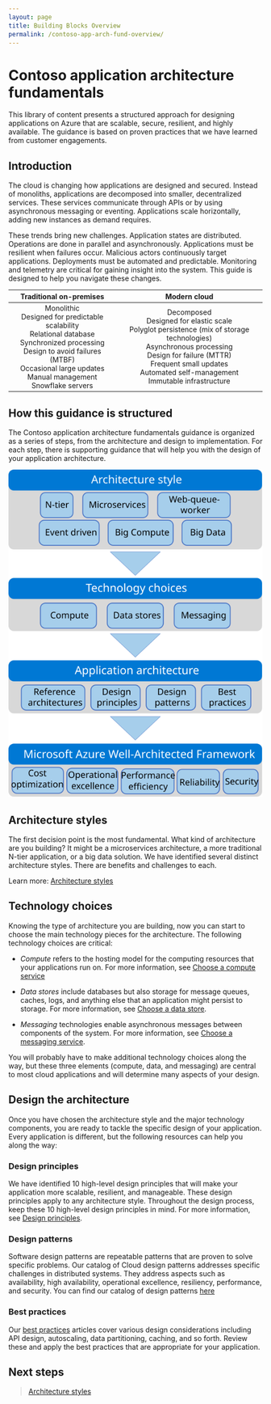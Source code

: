 ```yaml
---
layout: page
title: Building Blocks Overview
permalink: /contoso-app-arch-fund-overview/
---
```


# Contoso application architecture fundamentals

This library of content presents a structured approach for designing applications on Azure that are scalable, secure, resilient, and highly available. The guidance is based on proven practices that we have learned from customer engagements.

## Introduction

The cloud is changing how applications are designed and secured. Instead of monoliths, applications are decomposed into smaller, decentralized services. These services communicate through APIs or by using asynchronous messaging or eventing. Applications scale horizontally, adding new instances as demand requires.

These trends bring new challenges. Application states are distributed. Operations are done in parallel and asynchronously. Applications must be resilient when failures occur. Malicious actors continuously target applications. Deployments must be automated and predictable. Monitoring and telemetry are critical for gaining insight into the system. This guide is designed to help you navigate these changes.

|                                                                                                Traditional on-premises                                                                                               	|                                                                                                                      Modern cloud                                                                                                                      	|
|:--------------------------------------------------------------------------------------------------------------------------------------------------------------------------------------------------------------------:	|:------------------------------------------------------------------------------------------------------------------------------------------------------------------------------------------------------------------------------------------------------:	|
| Monolithic<br> Designed for predictable scalability<br> Relational database<br> Synchronized processing<br> Design to avoid failures (MTBF)<br> Occasional large updates<br> Manual management<br> Snowflake servers 	|  Decomposed<br> Designed for elastic scale<br> Polyglot persistence (mix of storage technologies)<br> Asynchronous processing<br> Design for failure (MTTR)<br> Frequent small updates<br> Automated self-management<br> Immutable infrastructure<br>  	|

## How this guidance is structured

The Contoso application architecture fundamentals guidance is organized as a series of steps, from the architecture and design to implementation. For each step, there is supporting guidance that will help you with the design of your application architecture.

![Diagram that shows the structure of this guide, with the sections of this article represented in a flow diagram.](..//assets/img/a3g.svg)

## Architecture styles

The first decision point is the most fundamental. What kind of architecture are you building? It might be a microservices architecture, a more traditional N-tier application, or a big data solution. We have identified several distinct architecture styles. There are benefits and challenges to each.

Learn more: [Architecture styles](../_docs/contoso-app-arch-fund/architecture-styles/architecture-styles-content.md)

## Technology choices

Knowing the type of architecture you are building, now you can start to choose the main technology pieces for the architecture. The following technology choices are critical:

- *Compute* refers to the hosting model for the computing resources that your applications run on. For more information, see [Choose a compute service](../_docs/contoso-app-arch-fund/technology-choices/compute-decision-tree-content.md)

- *Data stores* include databases but also storage for message queues, caches, logs, and anything else that an application might persist to storage. For more information, see [Choose a data store](../_docs/contoso-app-arch-fund/technology-choices/data-store-overview.md).

- *Messaging* technologies enable asynchronous messages between components of the system. For more information, see [Choose a messaging service](../_docs/contoso-app-arch-fund/technology-choices/messaging-content.md).

You will probably have to make additional technology choices along the way, but these three elements (compute, data, and messaging) are central to most cloud applications and will determine many aspects of your design.

## Design the architecture

Once you have chosen the architecture style and the major technology components, you are ready to tackle the specific design of your application. Every application is different, but the following resources can help you along the way:

### Design principles

We have identified 10 high-level design principles that will make your application more scalable, resilient, and manageable. These design principles apply to any architecture style. Throughout the design process, keep these 10 high-level design principles in mind. For more information, see [Design principles](../_docs/contoso-app-arch-fund/design-principles/design-principles-overview.md).

### Design patterns

Software design patterns are repeatable patterns that are proven to solve specific problems. Our catalog of Cloud design patterns addresses specific challenges in distributed systems. They address aspects such as availability, high availability, operational excellence, resiliency, performance, and security. You can find our catalog of design patterns [here](../_docs/contoso-app-arch-fund/patterns/patterns-overview.md)

### Best practices

Our [best practices](../_docs/contoso-app-arch-fund/best-practices/best-practices-overview.md) articles cover various design considerations including API design, autoscaling, data partitioning, caching, and so forth. Review these and apply the best practices that are appropriate for your application.

## Next steps


> [Architecture styles](../_docs/contoso-app-arch-fund/architecture-styles/architecture-styles-content.md)

